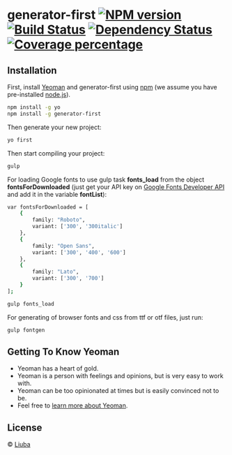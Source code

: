 # generator-first [![NPM version][npm-image]][npm-url] [![Build Status][travis-image]][travis-url] [![Dependency Status][daviddm-image]][daviddm-url] [![Coverage percentage][coveralls-image]][coveralls-url]
> 

## Installation

First, install [Yeoman](http://yeoman.io) and generator-first using [npm](https://www.npmjs.com/) (we assume you have pre-installed [node.js](https://nodejs.org/)).

```bash
npm install -g yo
npm install -g generator-first
```

Then generate your new project:

```bash
yo first
```

Then start compiling your project:

```bash
gulp
```

For loading Google fonts to use gulp task **fonts_load** from the object **fontsForDownloaded** 
(just get your API key on [Google Fonts Developer API](https://developers.google.com/fonts/docs/developer_api) and add it in the variable **fontList**):

```bash
var fontsForDownloaded = [
    {
        family: "Roboto",
        variant: ['300', '300italic']
    },
    {
        family: "Open Sans",
        variant: ['300', '400', '600']
    },
    {
        family: "Lato",
        variant: ['300', '700']
    }
];
```

```bash
gulp fonts_load
```

For generating of browser fonts and css from ttf or otf files, just run:

```bash
gulp fontgen
```

## Getting To Know Yeoman

 * Yeoman has a heart of gold.
 * Yeoman is a person with feelings and opinions, but is very easy to work with.
 * Yeoman can be too opinionated at times but is easily convinced not to be.
 * Feel free to [learn more about Yeoman](http://yeoman.io/).

## License

 © [Liuba]()


[npm-image]: https://badge.fury.io/js/generator-first.svg
[npm-url]: https://npmjs.org/package/generator-first
[travis-image]: https://travis-ci.org/abbothca/generator-first.svg?branch=master
[travis-url]: https://travis-ci.org/abbothca/generator-first
[daviddm-image]: https://david-dm.org/abbothca/generator-first.svg?theme=shields.io
[daviddm-url]: https://david-dm.org/abbothca/generator-first
[coveralls-image]: https://coveralls.io/repos/abbothca/generator-first/badge.svg
[coveralls-url]: https://coveralls.io/r/abbothca/generator-first
